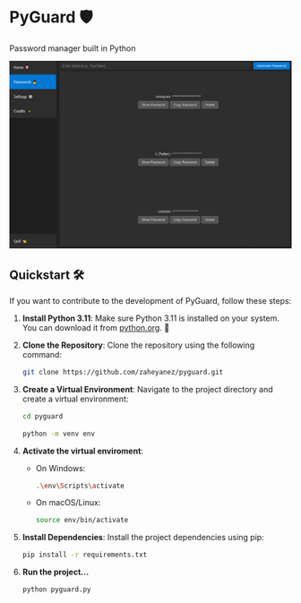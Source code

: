 # PyGuard 🛡️
Password manager built in Python

![Example](resources/example.png)

## Quickstart 🛠️
If you want to contribute to the development of PyGuard, follow these steps:
1. **Install Python 3.11**: Make sure Python 3.11 is installed on your system. You can download it from [python.org](https://www.python.org/downloads/). 🐍

2. **Clone the Repository**: Clone the repository using the following command:
   ```bash
   git clone https://github.com/zaheyanez/pyguard.git

3. **Create a Virtual Environment**: Navigate to the project directory and create a virtual environment:
    ```bash
    cd pyguard
    ```
    ```bash
    python -m venv env

4. **Activate the virtual enviroment**:
    - On Windows:
        ```bash
        .\env\Scripts\activate

    - On macOS/Linux:
        ```bash
        source env/bin/activate

5. **Install Dependencies**: Install the project dependencies using pip:
    ```bash
    pip install -r requirements.txt

6. **Run the project...**
    ```bash
    python pyguard.py
